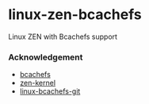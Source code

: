 # linux-zen-bcachefs

Linux ZEN with Bcachefs support

### Acknowledgement

- [bcachefs](https://github.com/koverstreet/bcachefs)
- [zen-kernel](https://github.com/zen-kernel/zen-kernel)
- [linux-bcachefs-git](https://aur.archlinux.org/packages/linux-bcachefs-git)
